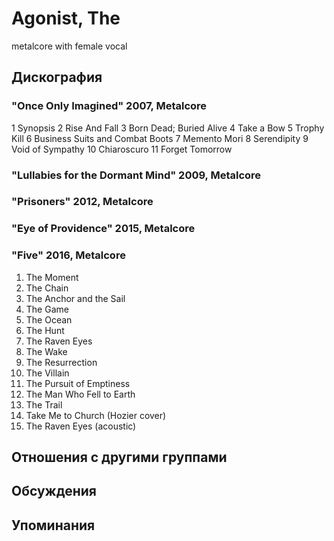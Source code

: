 # Agonist, The

metalcore with female vocal

## Дискография

### "Once Only Imagined" 2007, Metalcore

1 Synopsis 
2 Rise And Fall 
3 Born Dead; Buried Alive 
4 Take a Bow 
5 Trophy Kill 
6 Business Suits and Combat Boots 
7 Memento Mori 
8 Serendipity 
9 Void of Sympathy 
10 Chiaroscuro 
11 Forget Tomorrow

### "Lullabies for the Dormant Mind" 2009, Metalcore



### "Prisoners" 2012, Metalcore



### "Eye of Providence" 2015, Metalcore



### "Five" 2016, Metalcore

1. The Moment		 
2. The Chain		 
3. The Anchor and the Sail		 
4. The Game		 
5. The Ocean		 
6. The Hunt		 
7. The Raven Eyes		 
8. The Wake		 
9. The Resurrection		 
10. The Villain		 
11. The Pursuit of Emptiness		 
12. The Man Who Fell to Earth		 
13. The Trail		 
14. Take Me to Church (Hozier cover) 		 
15. The Raven Eyes (acoustic) 


## Отношения с другими группами


## Обсуждения


## Упоминания

